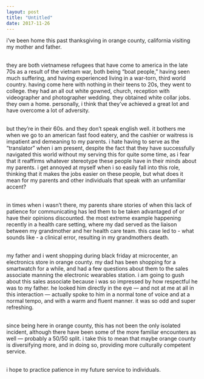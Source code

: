```yaml
---
layout: post
title: "Untitled"
date: 2017-11-26
---
```


i’ve been home this past thanksgiving in orange county, california visiting my mother and father.

<br />they are both vietnamese refugees that have come to america in the late 70s as a result of the vietnam war, both being “boat people,” having seen much suffering, and having experienced living in a war-torn, third world country. having come here with nothing in their teens to 20s, they went to college. they had an all out white gowned, church, reception with videographer and photographer wedding. they obtained white collar jobs. they own a home. personally, i think that they’ve achieved a great lot and have overcome a lot of adversity.

<br />but they’re in their 60s. and they don’t speak english well. it bothers me when we go to an american fast food eatery, and the cashier or waitress is impatient and demeaning to my parents. i hate having to serve as the “translator” when i am present, despite the fact that they have successfully navigated this world without my serving this for quite some time, as i fear that it reaffirms whatever stereotype these people have in their minds about my parents. i get annoyed at myself when i so easily fall into this role, thinking that it makes the jobs easier on these people, but what does it mean for my parents and other individuals that speak with an unfamiliar accent?

<br />in times when i wasn’t there, my parents share stories of when this lack of patience for communicating has led them to be taken advantaged of or have their opinions discounted. the most extreme example happening recently in a health care setting, where my dad served as the liaison between my grandmother and her health care team. this case led to - what sounds like - a clinical error, resulting in my grandmothers death.

<br />my father and i went shopping during black friday at microcenter, an electronics store in orange county. my dad has been shopping for a smartwatch for a while, and had a few questions about them to the sales associate manning the electronic wearables station. i am going to gush about this sales associate because i was so impressed by how respectful he was to my father. he looked him directly in the eye — and not at me at all in this interaction — actually spoke to him in a normal tone of voice and at a normal tempo, and with a warm and fluent manner. it was so odd and super refreshing.

<br />since being here in orange county, this has not been the only isolated incident, although there have been some of the more familiar encounters as well — probably a 50/50 split. i take this to mean that maybe orange county is diversifying more, and in doing so, providing more culturally competent service. 

<br />i hope to practice patience in my future service to individuals.
